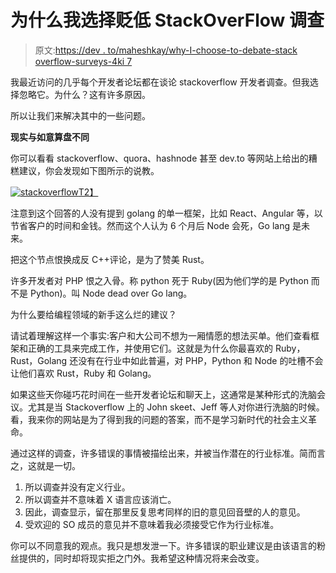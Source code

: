 # 为什么我选择贬低 StackOverFlow 调查

> 原文:[https://dev . to/maheshkay/why-I-choose-to-debate-stack overflow-surveys-4ki 7](https://dev.to/maheshkay/why-i-choose-to-devalue-stackoverflow-surveys-4ki7)

我最近访问的几乎每个开发者论坛都在谈论 stackoverflow 开发者调查。但我选择忽略它。为什么？这有许多原因。

所以让我们来解决其中的一些问题。

**现实与如意算盘不同**

你可以看看 stackoverflow、quora、hashnode 甚至 dev.to 等网站上给出的糟糕建议，你会发现如下图所示的说教。

[![stackoverflow](../Images/8ac2d537c6caf53c13854ec2e92706d3.png)T2】](https://res.cloudinary.com/practicaldev/image/fetch/s--rmxs0LbP--/c_limit%2Cf_auto%2Cfl_progressive%2Cq_auto%2Cw_880/https://i.imgur.com/h9W2WVN.png)

注意到这个回答的人没有提到 golang 的单一框架，比如 React、Angular 等，以节省客户的时间和金钱。然而这个人认为 6 个月后 Node 会死，Go lang 是未来。

把这个节点恨换成反 C++评论，是为了赞美 Rust。

许多开发者对 PHP 恨之入骨。称 python 死于 Ruby(因为他们学的是 Python 而不是 Python)。叫 Node dead over Go lang。

为什么要给编程领域的新手这么烂的建议？

请试着理解这样一个事实:客户和大公司不想为一厢情愿的想法买单。他们查看框架和正确的工具来完成工作，并使用它们。这就是为什么你最喜欢的 Ruby，Rust，Golang 还没有在行业中如此普遍，对 PHP，Python 和 Node 的吐槽不会让他们喜欢 Rust，Ruby 和 Golang。

如果这些天你碰巧花时间在一些开发者论坛和聊天上，这通常是某种形式的洗脑会议。尤其是当 Stackoverflow 上的 John skeet、Jeff 等人对你进行洗脑的时候。看，我来你的网站是为了得到我的问题的答案，而不是学习新时代的社会主义革命。

通过这样的调查，许多错误的事情被描绘出来，并被当作潜在的行业标准。简而言之，这就是一切。

1.  所以调查并没有定义行业。
2.  所以调查并不意味着 X 语言应该消亡。
3.  因此，调查显示，留在那里反复思考同样的旧的意见回音壁的人的意见。
4.  受欢迎的 SO 成员的意见并不意味着我必须接受它作为行业标准。

你可以不同意我的观点。我只是想发泄一下。许多错误的职业建议是由该语言的粉丝提供的，同时却将现实拒之门外。我希望这种情况将来会改变。